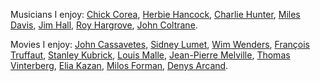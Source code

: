 <p>
  Musicians I enjoy:
  <a href="https://www.youtube.com/watch?v=LvvqePI8QDU">Chick Corea</a>,
  <a href="https://www.youtube.com/watch?v=Jux6VKlG9yM">Herbie Hancock</a>,
  <a href="https://www.youtube.com/watch?v=cF4YnS6j_nw">Charlie Hunter</a>,
  <a href="https://www.youtube.com/watch?v=5GA1pIQRyVg">Miles Davis</a>,
  <a href="https://www.youtube.com/watch?v=1DBissQmnZs">Jim Hall</a>,
  <a href="https://www.youtube.com/watch?v=U9jHEIWgpTM">Roy Hargrove</a>,
  <a href="https://www.youtube.com/watch?v=D8XEmGhTm3A">John Coltrane</a>.
</p>
<p>
  Movies I enjoy:
  <a href="https://www.imdb.com/title/tt0079672/">John Cassavetes</a>,
  <a href="https://www.imdb.com/title/tt0070666/">Sidney Lumet</a>,
  <a href="https://www.imdb.com/title/tt0087884/">Wim Wenders</a>,
  <a href="https://www.imdb.com/title/tt0053198/">François Truffaut</a>,
  <a href="https://www.imdb.com/title/tt0056193/">Stanley Kubrick</a>,
  <a href="https://www.imdb.com/title/tt0051378/">Louis Malle</a>,
  <a href="https://www.imdb.com/title/tt0062229/">Jean-Pierre Melville</a>,
  <a href="https://www.imdb.com/title/tt2106476/">Thomas Vinterberg</a>,
  <a href="https://www.imdb.com/title/tt0047296/">Elia Kazan</a>,
  <a href="https://www.imdb.com/title/tt0073486/">Milos Forman</a>,
  <a href="https://www.imdb.com/title/tt0090985/">Denys Arcand</a>.
</p>